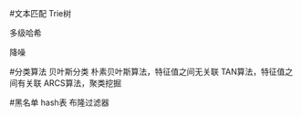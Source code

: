 
#文本匹配
Trie树

多级哈希

降噪

#分类算法
贝叶斯分类
    朴素贝叶斯算法，特征值之间无关联
    TAN算法，特征值之间有关联
    ARCS算法，聚类挖掘

#黑名单
hash表
布隆过滤器













